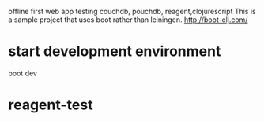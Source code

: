 offline first web app testing
couchdb, pouchdb, reagent,clojurescript
This is a sample project that uses boot rather than leiningen.
http://boot-clj.com/

# start development environment
boot dev 
# reagent-test
